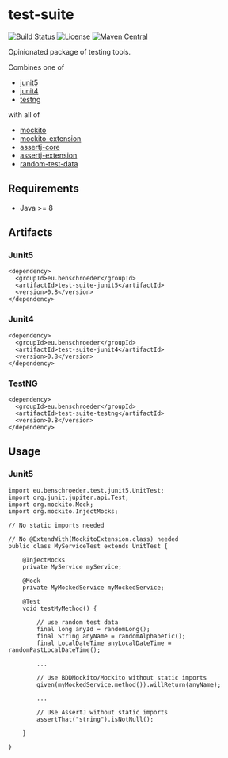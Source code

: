 # test-suite
[![Build Status](https://travis-ci.com/ben-schroeder/test-suite.svg?branch=master)](https://travis-ci.com/ben-schroeder/test-suite)
[![License](https://img.shields.io/github/license/ben-schroeder/test-suite)](https://raw.githubusercontent.com/ben-schroeder/test-suite/master/LICENSE)
[![Maven Central](https://maven-badges.herokuapp.com/maven-central/eu.benschroeder/test-suite-parent/badge.svg)](https://maven-badges.herokuapp.com/maven-central/eu.benschroeder/test-suite-parent)

Opinionated package of testing tools.

Combines one of
* [junit5](https://github.com/junit-team/junit5)
* [junit4](https://github.com/junit-team/junit4)
* [testng](https://github.com/cbeust/testng)

with all of

* [mockito](https://github.com/mockito/mockito)
* [mockito-extension](https://github.com/ben-schroeder/mockito-extension)
* [assertj-core](https://github.com/joel-costigliola/assertj-core)
* [assertj-extension](https://github.com/ben-schroeder/assertj-extension)
* [random-test-data](https://github.com/ben-schroeder/random-test-data)

## Requirements
* Java >= 8

## Artifacts
### Junit5
```
<dependency>
  <groupId>eu.benschroeder</groupId>
  <artifactId>test-suite-junit5</artifactId>
  <version>0.8</version>
</dependency>
```
### Junit4
```
<dependency>
  <groupId>eu.benschroeder</groupId>
  <artifactId>test-suite-junit4</artifactId>
  <version>0.8</version>
</dependency>
```
### TestNG
```
<dependency>
  <groupId>eu.benschroeder</groupId>
  <artifactId>test-suite-testng</artifactId>
  <version>0.8</version>
</dependency>
```

## Usage
### Junit5
```
import eu.benschroeder.test.junit5.UnitTest;
import org.junit.jupiter.api.Test;
import org.mockito.Mock;
import org.mockito.InjectMocks;

// No static imports needed

// No @ExtendWith(MockitoExtension.class) needed
public class MyServiceTest extends UnitTest {

    @InjectMocks
    private MyService myService;

    @Mock
    private MyMockedService myMockedService;

    @Test
    void testMyMethod() {

        // use random test data
        final long anyId = randomLong();
        final String anyName = randomAlphabetic();
        final LocalDateTime anyLocalDateTime = randomPastLocalDateTime();

        ...

        // Use BDDMockito/Mockito without static imports        
        given(myMockedService.method()).willReturn(anyName);

        ...

        // Use AssertJ without static imports
        assertThat("string").isNotNull();

    }

}
```
